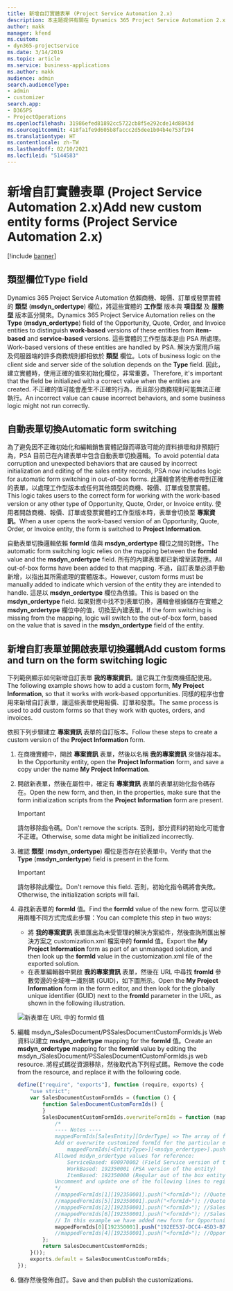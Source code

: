 ```yaml
---
title: 新增自訂實體表單 (Project Service Automation 2.x)
description: 本主題提供有關在 Dynamics 365 Project Service Automation 2.x 中如何為商機、報價、訂單或發票新增自訂實體表單的資訊。
author: makk
manager: kfend
ms.custom:
- dyn365-projectservice
ms.date: 3/14/2019
ms.topic: article
ms.service: business-applications
ms.author: makk
audience: admin
search.audienceType:
- admin
- customizer
search.app:
- D365PS
- ProjectOperations
ms.openlocfilehash: 31986efed81892cc5722cb8f5e292cde14d8843d
ms.sourcegitcommit: 418fa1fe9d605b8faccc2d5dee1b04b4e753f194
ms.translationtype: HT
ms.contentlocale: zh-TW
ms.lasthandoff: 02/10/2021
ms.locfileid: "5144583"
---
```

# <a name="add-new-custom-entity-forms-project-service-automation-2x"></a><span data-ttu-id="c22f1-103">新增自訂實體表單 (Project Service Automation 2.x)</span><span class="sxs-lookup"><span data-stu-id="c22f1-103">Add new custom entity forms (Project Service Automation 2.x)</span></span>

[!include [banner](../../includes/psa-now-project-operations.md)]

## <a name="type-field"></a><span data-ttu-id="c22f1-104">類型欄位</span><span class="sxs-lookup"><span data-stu-id="c22f1-104">Type field</span></span> 

<span data-ttu-id="c22f1-105">Dynamics 365 Project Service Automation 依賴商機、報價、訂單或發票實體的 **類型** (**msdyn\_ordertype**) 欄位，將這些實體的 **工作型** 版本與 **項目型** 及 **服務型** 版本區分開來。</span><span class="sxs-lookup"><span data-stu-id="c22f1-105">Dynamics 365 Project Service Automation relies on the **Type** (**msdyn\_ordertype**) field of the Opportunity, Quote, Order, and Invoice entities to distinguish **work-based** versions of these entities from **item-based** and **service-based** versions.</span></span> <span data-ttu-id="c22f1-106">這些實體的工作型版本是由 PSA 所處理。</span><span class="sxs-lookup"><span data-stu-id="c22f1-106">Work-based versions of these entities are handled by PSA.</span></span> <span data-ttu-id="c22f1-107">解決方案用戶端及伺服器端的許多商務規則都相依於 **類型** 欄位。</span><span class="sxs-lookup"><span data-stu-id="c22f1-107">Lots of business logic on the client side and server side of the solution depends on the **Type** field.</span></span> <span data-ttu-id="c22f1-108">因此，建立實體時，使用正確的值來初始化欄位，非常重要。</span><span class="sxs-lookup"><span data-stu-id="c22f1-108">Therefore, it's important that the field be initialized with a correct value when the entities are created.</span></span> <span data-ttu-id="c22f1-109">不正確的值可能會產生不正確的行為，而且部分商務規則可能無法正確執行。</span><span class="sxs-lookup"><span data-stu-id="c22f1-109">An incorrect value can cause incorrect behaviors, and some business logic might not run correctly.</span></span>

## <a name="automatic-form-switching"></a><span data-ttu-id="c22f1-110">自動表單切換</span><span class="sxs-lookup"><span data-stu-id="c22f1-110">Automatic form switching</span></span>

<span data-ttu-id="c22f1-111">為了避免因不正確初始化和編輯銷售實體記錄而導致可能的資料損壞和非預期行為，PSA 目前已在內建表單中包含自動表單切換邏輯。</span><span class="sxs-lookup"><span data-stu-id="c22f1-111">To avoid potential data corruption and unexpected behaviors that are caused by incorrect initialization and editing of the sales entity records, PSA now includes logic for automatic form switching in out-of-box forms.</span></span> <span data-ttu-id="c22f1-112">此邏輯會將使用者帶到正確的表單，以處理工作型版本或任何其他類型的商機、報價、訂單或發票實體。</span><span class="sxs-lookup"><span data-stu-id="c22f1-112">This logic takes users to the correct form for working with the work-based version or any other type of Opportunity, Quote, Order, or Invoice entity.</span></span> <span data-ttu-id="c22f1-113">使用者開啟商機、報價、訂單或發票實體的工作型版本時，表單會切換至 **專案資訊**。</span><span class="sxs-lookup"><span data-stu-id="c22f1-113">When a user opens the work-based version of an Opportunity, Quote, Order, or Invoice entity, the form is switched to **Project Information**.</span></span>

<span data-ttu-id="c22f1-114">自動表單切換邏輯依賴 **formId** 值與 **msdyn\_ordertype** 欄位之間的對應。</span><span class="sxs-lookup"><span data-stu-id="c22f1-114">The automatic form switching logic relies on the mapping between the **formId** value and the **msdyn\_ordertype** field.</span></span> <span data-ttu-id="c22f1-115">所有的內建表單都已新增至該對應。</span><span class="sxs-lookup"><span data-stu-id="c22f1-115">All out-of-box forms have been added to that mapping.</span></span> <span data-ttu-id="c22f1-116">不過，自訂表單必須手動新增，以指出其所需處理的實體版本。</span><span class="sxs-lookup"><span data-stu-id="c22f1-116">However, custom forms must be manually added to indicate which version of the entity they are intended to handle.</span></span> <span data-ttu-id="c22f1-117">這是以 **msdyn\_ordertype** 欄位為依據。</span><span class="sxs-lookup"><span data-stu-id="c22f1-117">This is based on the **msdyn\_ordertype** field.</span></span> <span data-ttu-id="c22f1-118">如果對應中找不到表單切換，邏輯會根據儲存在實體之 **msdyn\_ordertype** 欄位中的值，切換至內建表單。</span><span class="sxs-lookup"><span data-stu-id="c22f1-118">If the form switching is missing from the mapping, logic will switch to the out-of-box form, based on the value that is saved in the **msdyn\_ordertype** field of the entity.</span></span>

## <a name="add-custom-forms-and-turn-on-the-form-switching-logic"></a><span data-ttu-id="c22f1-119">新增自訂表單並開啟表單切換邏輯</span><span class="sxs-lookup"><span data-stu-id="c22f1-119">Add custom forms and turn on the form switching logic</span></span>

<span data-ttu-id="c22f1-120">下列範例顯示如何新增自訂表單 **我的專案資訊**，讓它與工作型商機搭配使用。</span><span class="sxs-lookup"><span data-stu-id="c22f1-120">The following example shows how to add a custom form, **My Project Information**, so that it works with work-based opportunities.</span></span> <span data-ttu-id="c22f1-121">同樣的程序也會用來新增自訂表單，讓這些表單使用報價、訂單和發票。</span><span class="sxs-lookup"><span data-stu-id="c22f1-121">The same process is used to add custom forms so that they work with quotes, orders, and invoices.</span></span>

<span data-ttu-id="c22f1-122">依照下列步驟建立 **專案資訊** 表單的自訂版本。</span><span class="sxs-lookup"><span data-stu-id="c22f1-122">Follow these steps to create a custom version of the **Project Information** form.</span></span>

1. <span data-ttu-id="c22f1-123">在商機實體中，開啟 **專案資訊** 表單，然後以名稱 **我的專案資訊** 來儲存複本。</span><span class="sxs-lookup"><span data-stu-id="c22f1-123">In the Opportunity entity, open the **Project Information** form, and save a copy under the name **My Project Information**.</span></span>
2. <span data-ttu-id="c22f1-124">開啟新表單，然後在屬性中，確定有 **專案資訊** 表單的表單初始化指令碼存在。</span><span class="sxs-lookup"><span data-stu-id="c22f1-124">Open the new form, and then, in the properties, make sure that the form initialization scripts from the **Project Information** form are present.</span></span> 

    > [!IMPORTANT]
    > <span data-ttu-id="c22f1-125">請勿移除指令碼。</span><span class="sxs-lookup"><span data-stu-id="c22f1-125">Don't remove the scripts.</span></span> <span data-ttu-id="c22f1-126">否則，部分資料的初始化可能會不正確。</span><span class="sxs-lookup"><span data-stu-id="c22f1-126">Otherwise, some data might be initialized incorrectly.</span></span>

3. <span data-ttu-id="c22f1-127">確認 **類型** (**msdyn\_ordertype**) 欄位是否存在於表單中。</span><span class="sxs-lookup"><span data-stu-id="c22f1-127">Verify that the **Type** (**msdyn\_ordertype**) field is present in the form.</span></span> 

    > [!IMPORTANT]
    > <span data-ttu-id="c22f1-128">請勿移除此欄位。</span><span class="sxs-lookup"><span data-stu-id="c22f1-128">Don't remove this field.</span></span> <span data-ttu-id="c22f1-129">否則，初始化指令碼將會失敗。</span><span class="sxs-lookup"><span data-stu-id="c22f1-129">Otherwise, the initialization scripts will fail.</span></span>

4. <span data-ttu-id="c22f1-130">尋找新表單的 **formId** 值。</span><span class="sxs-lookup"><span data-stu-id="c22f1-130">Find the **formId** value of the new form.</span></span> <span data-ttu-id="c22f1-131">您可以使用兩種不同方式完成此步驟：</span><span class="sxs-lookup"><span data-stu-id="c22f1-131">You can complete this step in two ways:</span></span>

    - <span data-ttu-id="c22f1-132">將 **我的專案資訊** 表單匯出為未受管理的解決方案組件，然後查詢所匯出解決方案之 customization.xml 檔案中的 **formId** 值。</span><span class="sxs-lookup"><span data-stu-id="c22f1-132">Export the **My Project Information** form as part of an unmanaged solution, and then look up the **formId** value in the customization.xml file of the exported solution.</span></span>
    - <span data-ttu-id="c22f1-133">在表單編輯器中開啟 **我的專案資訊** 表單，然後在 URL 中尋找 **fromId** 參數旁邊的全域唯一識別碼 (GUID)，如下圖所示。</span><span class="sxs-lookup"><span data-stu-id="c22f1-133">Open the **My Project Information** form in the form editor, and then look for the globally unique identifier (GUID) next to the **fromId** parameter in the URL, as shown in the following illustration.</span></span>

    ![新表單在 URL 中的 formId 值](media/how-to-add-custom-forms-in-v2.0.png)

5. <span data-ttu-id="c22f1-135">編輯 msdyn\_/SalesDocument/PSSalesDocumentCustomFormIds.js Web 資料以建立 **msdyn\_ordertype** mapping for the **formId** 值。</span><span class="sxs-lookup"><span data-stu-id="c22f1-135">Create an **msdyn\_ordertype** mapping for the **formId** value by editing the msdyn\_/SalesDocument/PSSalesDocumentCustomFormIds.js web resource.</span></span> <span data-ttu-id="c22f1-136">將程式碼從資源移除，然後取代為下列程式碼。</span><span class="sxs-lookup"><span data-stu-id="c22f1-136">Remove the code from the resource, and replace it with the following code.</span></span>

    ```javascript
    define(["require", "exports"], function (require, exports) {
        "use strict";
        var SalesDocumentCustomFormIds = (function () {
            function SalesDocumentCustomFormIds() {
            }
            SalesDocumentCustomFormIds.overwriteFormIds = function (mappedFormIds) {
                /*
                ---- Notes ----
                mappedFormIds[SalesEntity][OrderType] => The array of forms IDs that support particular entity and order type
                Add or overwrite customized formId for the particular entity and order type by calling:
                    mappedFormIds[<EntityType>][<msdyn_ordertype>].push("<formId>");
                Allowed msdyn_ordertype values for reference:
                    ServiceBased: 690970002 (Field Service version of the entity)
                    WorkBased: 192350001 (PSA version of the entity)
                    ItemBased: 192350000 (Regular out of the box entity)
                Uncomment and update one of the following lines to register custom PSA form for required entity:
                */      
                //mappedFormIds[1][192350001].push("<formId>"); //Quote
                //mappedFormIds[5][192350001].push("<formId>"); //Quote Line
                //mappedFormIds[2][192350001].push("<formId>"); //Sales Order
                //mappedFormIds[6][192350001].push("<formId>"); //Sales Order Line
                // In this example we have added new form for Opportunity
                mappedFormIds[0][192350001].push("192EE537-DCC4-45D3-B7AF-EA694B9113D2"); //Opportunity
                //mappedFormIds[4][192350001].push("<formId>"); //Opportunity Line
            };
            return SalesDocumentCustomFormIds;
        }());
        exports.default = SalesDocumentCustomFormIds;
    });
    ```

6. <span data-ttu-id="c22f1-137">儲存然後發佈自訂。</span><span class="sxs-lookup"><span data-stu-id="c22f1-137">Save and then publish the customizations.</span></span>
